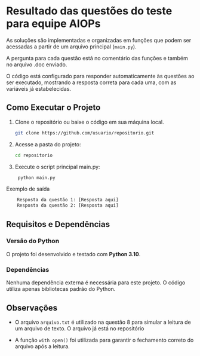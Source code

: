 # Resultado das questões do teste para equipe AIOPs

As soluções são implementadas e organizadas em funções que podem ser acessadas a partir de um arquivo principal (`main.py`).

A pergunta para cada questão está no comentário das funções e também no arquivo .doc enviado.

O código está configurado para responder automaticamente às questões ao ser executado, mostrando a resposta correta para cada uma, com as variáveis já estabelecidas.


## Como Executar o Projeto

1. Clone o repositório ou baixe o código em sua máquina local.
   ```bash
   git clone https://github.com/usuario/repositorio.git

2. Acesse a pasta do projeto:
   ```bash
   cd repositorio

3. Execute o script principal main.py:
   ```bash
    python main.py

Exemplo de saída
```bash
    Resposta da questão 1: [Resposta aqui]
    Resposta da questão 2: [Resposta aqui]
```

## Requisitos e Dependências

### Versão do Python
O projeto foi desenvolvido e testado com **Python 3.10**. 

### Dependências
Nenhuma dependência externa é necessária para este projeto. O código utiliza apenas bibliotecas padrão do Python.

## Observações
- O arquivo `arquivo.txt` é utilizado na questão 8 para simular a leitura de um arquivo de texto. O arquivo já está no repositório

- A função `with open()` foi utilizada para garantir o fechamento correto do arquivo após a leitura.
